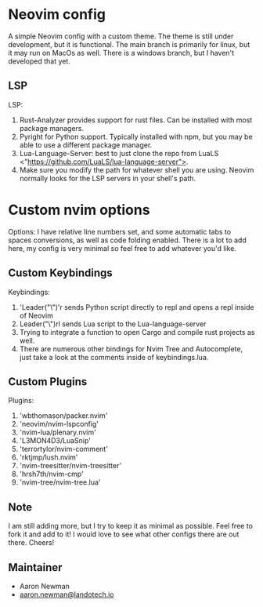 # Neovim config
A simple Neovim config with a custom theme. The theme is still under development, but it is functional. The main branch is primarily for linux, but it may run on MacOs as well. There is a windows branch, but I haven't developed that yet.

## LSP
LSP:
1. Rust-Analyzer provides support for rust files. Can be installed with most package managers.
2. Pyright for Python support. Typically installed with npm, but you may be able to use a different package manager.
3. Lua-Language-Server: best to just clone the repo from LuaLS <"https://github.com/LuaLS/lua-language-server">.
4. Make sure you modify the path for whatever shell you are using. Neovim normally looks for the LSP servers in your shell's path.

# Custom nvim options
Options:
I have relative line numbers set, and some automatic tabs to spaces conversions, as well as code folding enabled. There is a lot to add here, my config is very minimal so feel free to add whatever you'd like.

## Custom Keybindings
Keybindings:
1. 'Leader("\\")'r sends Python script directly to repl and opens a repl inside of Neovim
2. Leader("\\")rl sends Lua script to the Lua-language-server
3. Trying to integrate a function to open Cargo and compile rust projects as well.
4. There are numerous other bindings for Nvim Tree and Autocomplete, just take a look at the comments inside of keybindings.lua.

## Custom Plugins
Plugins:
1. 'wbthomason/packer.nvim'
2. 'neovim/nvim-lspconfig'
3. 'nvim-lua/plenary.nvim'
4. 'L3MON4D3/LuaSnip'
5. 'terrortylor/nvim-comment'
6. 'rktjmp/lush.nvim'
7. 'nvim-treesitter/nvim-treesitter'
8. 'hrsh7th/nvim-cmp'
9. 'nvim-tree/nvim-tree.lua'

## Note
I am still adding more, but I try to keep it as minimal as possible. Feel free to fork it and add to it! I would love to see what other configs there are out there. Cheers!

## Maintainer
+ Aaron Newman
+ aaron.newman@landotech.io
